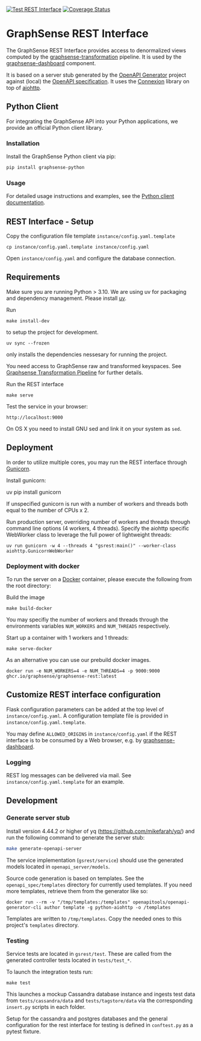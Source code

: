 [![Test REST Interface](https://github.com/graphsense/graphsense-REST/actions/workflows/test.yml/badge.svg)](https://github.com/graphsense/graphsense-REST/actions/workflows/test.yml)
[![Coverage Status](https://coveralls.io/repos/github/graphsense/graphsense-REST/badge.svg?branch=develop)](https://coveralls.io/github/graphsense/graphsense-REST?branch=develop)

# GraphSense REST Interface

The GraphSense REST Interface provides access to denormalized views computed
by the [graphsense-transformation][graphsense-transformation] pipeline.
It is used by the [graphsense-dashboard][graphsense-dashboard] component.

It is based on a server stub generated by the [OpenAPI Generator][openapi-generator] project against (local) the [OpenAPI specification](./openapi_spec/graphsense.yaml).
It uses the [Connexion][connexion] library on top of [aiohttp][aiohttp].

## Python Client

For integrating the GraphSense API into your Python applications, we provide an official Python client library.

### Installation

Install the GraphSense Python client via pip:

```bash
pip install graphsense-python
```

### Usage

For detailed usage instructions and examples, see the [Python client documentation](./clients/python/README.md).

## REST Interface - Setup

Copy the configuration file template `instance/config.yaml.template`

    cp instance/config.yaml.template instance/config.yaml

Open `instance/config.yaml` and configure the database connection.

## Requirements

Make sure you are running Python > 3.10. We are using uv for packaging and dependency management. Please install [uv][uv].

Run

    make install-dev

to setup the project for development.

    uv sync --frozen

only installs the dependencies nessesary for running the project.

You need access to GraphSense raw and transformed keyspaces.
See [Graphsense Transformation Pipeline][graphsense-transformation]
for further details.

Run the REST interface

    make serve

Test the service in your browser:

    http://localhost:9000

On OS X you need to install GNU sed and link it on your system as `sed`.

## Deployment

In order to utilize multiple cores, you may run the REST interface through [Gunicorn][gunicorn].

Install gunicorn:

   uv pip install gunicorn

If unspecified gunicorn is run with a number of workers and threads both equal to the number of CPUs x 2.

Run production server, overriding number of workers and threads through command line options (4 workers, 4 threads). Specify the aiohttp specific WebWorker class to leverage the full power of lightweight threads:

    uv run gunicorn -w 4 --threads 4 "gsrest:main()" --worker-class aiohttp.GunicornWebWorker

### Deployment with docker

To run the server on a [Docker][docker] container, please execute the following
from the root directory:

Build the image

    make build-docker

You may specifiy the number of workers and threads through the environments variables `NUM_WORKERS` and `NUM_THREADS` respectively.

Start up a container with 1 workers and 1 threads:

    make serve-docker

As an alternative you can use our prebuild docker images.

    docker run -e NUM_WORKERS=4 -e NUM_THREADS=4 -p 9000:9000 ghcr.io/graphsense/graphsense-rest:latest

## Customize REST interface configuration

Flask configuration parameters can be added at the top level of
`instance/config.yaml`. A configuration template file is provided in
`instance/config.yaml.template`.

You may define `ALLOWED_ORIGINS` in `instance/config.yaml` if the REST
interface is to be consumed by a Web browser, e.g.
by [graphsense-dashboard][graphsense-dashboard].


### Logging

REST log messages can be delivered via mail. See `instance/config.yaml.template` for an example.

## Development

### Generate server stub
Install version 4.44.2 or higher of yq (https://github.com/mikefarah/yq/) and run the following command to generate the server stub:

```sh
make generate-openapi-server
```

The service implementation (`gsrest/service`) should use the generated models
located in `openapi_server/models`.

Source code generation is based on templates. See the `openapi_spec/templates` directory for
currently used templates. If you need more templates, retrieve them from the
generator like so:

    docker run --rm -v "/tmp/templates:/templates" openapitools/openapi-generator-cli author template -g python-aiohttp -o /templates

Templates are written to `/tmp/templates`. Copy the needed ones to this
project's `templates` directory.

### Testing

Service tests are located in `gsrest/test`. These are called from the generated
controller tests located in `tests/test_*`.

To launch the integration tests run:

```
make test
```

This launches a mockup Cassandra database instance and ingests test data from
`tests/cassandra/data` and `tests/tagstore/data` via the corresponding `insert.py`
scripts in each folder.

Setup for the cassandra and postgres databases and the general configuration for
the rest interface for testing is defined in `conftest.py` as a pytest fixture.

[graphsense-transformation]: https://github.com/graphsense/graphsense-spark
[graphsense-dashboard]: https://github.com/graphsense/graphsense-dashboard
[openapi-generator]: https://openapi-generator.tech
[connexion]: https://github.com/zalando/connexion
[aiohttp]: https://docs.aiohttp.org/en/stable/
[docker]: https://docs.docker.com/install
[gunicorn]: https://gunicorn.org/#docs
[docker]: https://www.docker.com
[uv]: https://docs.astral.sh/uv/getting-started/installation/
